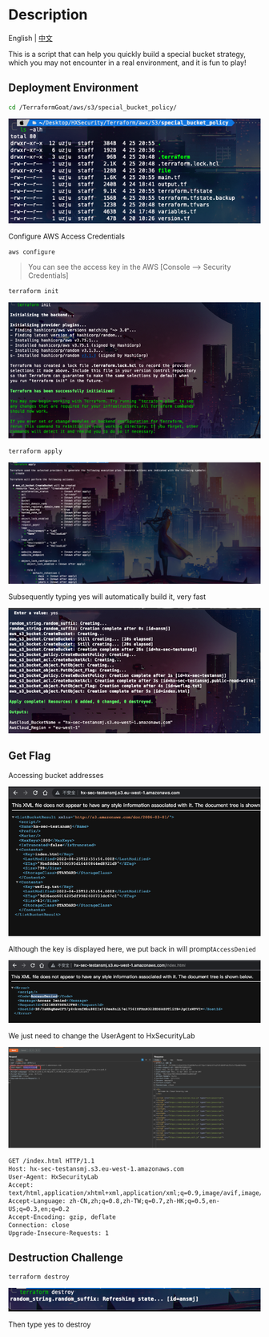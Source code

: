 # Description

English | [中文](./README_CN.md)

This is a script that can help you quickly build a special bucket strategy, which you may not encounter in a real environment, and it is fun to play!

## Deployment Environment

```bash
cd /TerraformGoat/aws/s3/special_bucket_policy/
```

![image-20220425205833343](../../../images/image-20220425205833343.png)

Configure AWS Access Credentials

```shell
aws configure
```

> You can see the access key in the AWS [Console --> Security Credentials]

```bash
terraform init
```

![image-20220425205950630](../../../images/image-20220425205950630.png)

```bash
terraform apply
```

![image-20220425210019067](../../../images/image-20220425210019067.png)

Subsequently typing yes will automatically build it, very fast

![image-20220425210041960](../../../images/image-20220425210041960.png)

## Get Flag

Accessing bucket addresses

![image-20220425210110601](../../../images/image-20220425210110601.png)

Although the key is displayed here, we put back in will prompt`AccessDenied`

![image-20220425210155805](../../../images/image-20220425210155805.png)

We just need to change the UserAgent to HxSecurityLab

![image-20220425210230286](../../../images/image-20220425210230286.png)

```http
GET /index.html HTTP/1.1
Host: hx-sec-testansmj.s3.eu-west-1.amazonaws.com
User-Agent: HxSecurityLab
Accept: text/html,application/xhtml+xml,application/xml;q=0.9,image/avif,image/webp,*/*;q=0.8
Accept-Language: zh-CN,zh;q=0.8,zh-TW;q=0.7,zh-HK;q=0.5,en-US;q=0.3,en;q=0.2
Accept-Encoding: gzip, deflate
Connection: close
Upgrade-Insecure-Requests: 1
```

## Destruction Challenge

```bash
terraform destroy
```

![image-20220425210329402](../../../images/image-20220425210329402.png)

Then type yes to destroy
